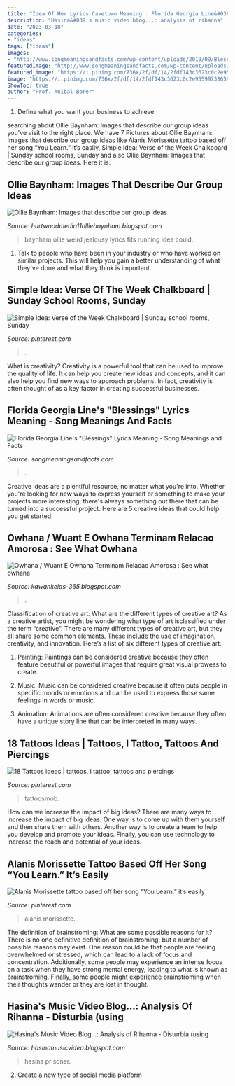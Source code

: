 ```yaml
---
title: "Idea Of Her Lyrics Cavetown Meaning : Florida Georgia Line&#039;s &quot;blessings&quot; Lyrics Meaning"
description: "Hasina&#039;s music video blog...: analysis of rihanna"
date: "2023-03-18"
categories:
- "ideas"
tags: ["ideas"]
images:
- "http://www.songmeaningsandfacts.com/wp-content/uploads/2019/09/Blessings.png"
featuredImage: "http://www.songmeaningsandfacts.com/wp-content/uploads/2019/09/Blessings.png"
featured_image: "https://i.pinimg.com/736x/2f/df/14/2fdf143c3623c0c2e95599738659f4d8--alanis-morissette-lyrics-alanis-morissette-you-learn.jpg"
image: "https://i.pinimg.com/736x/2f/df/14/2fdf143c3623c0c2e95599738659f4d8--alanis-morissette-lyrics-alanis-morissette-you-learn.jpg"
ShowToc: true
author: "Prof. Anibal Borer"
---
```



1. Define what you want your business to achieve 

	

		
searching about Ollie Baynham: Images that describe our group ideas you've visit to the right place. We have 7 Pictures about Ollie Baynham: Images that describe our group ideas like Alanis Morissette tattoo based off her song “You Learn.” it’s easily, Simple Idea: Verse of the Week Chalkboard | Sunday school rooms, Sunday and also Ollie Baynham: Images that describe our group ideas. Here it is:
		
    
## Ollie Baynham: Images That Describe Our Group Ideas

<img loading=lazy src="http://2.bp.blogspot.com/-Sq6_ecDk4CM/UFBd5H9a3MI/AAAAAAAAAJ8/f6fYXzTGyNs/s1600/295127_498994406780115_834061096_n_large.jpg" onerror="this.onerror=null;this.src='https://tse3.mm.bing.net/th?id=OIP.Alx_8iiM7Ld_cqG_BsFmygHaFj&amp;pid=15.1';" alt="Ollie Baynham: Images that describe our group ideas">

_Source: hurtwoodmedia11olliebaynham.blogspot.com_

>baynham ollie weird jealousy lyrics fits running idea could. 

	

1. Talk to people who have been in your industry or who have worked on similar projects. This will help you gain a better understanding of what they've done and what they think is important.

    
## Simple Idea: Verse Of The Week Chalkboard | Sunday School Rooms, Sunday

<img loading=lazy src="https://i.pinimg.com/474x/16/76/bb/1676bb833953d4cebb7f79f61b3b9b29--worship-ideas-chalkboard-ideas.jpg" onerror="this.onerror=null;this.src='https://tse3.mm.bing.net/th?id=OIP.htGOkm28-MW46VGb98hKQgAAAA&amp;pid=15.1';" alt="Simple Idea: Verse of the Week Chalkboard | Sunday school rooms, Sunday">

_Source: pinterest.com_

>. 

	

What is creativity?
Creativity is a powerful tool that can be used to improve the quality of life. It can help you create new ideas and concepts, and it can also help you find new ways to approach problems. In fact, creativity is often thought of as a key factor in creating successful businesses.

    
## Florida Georgia Line&#039;s &quot;Blessings&quot; Lyrics Meaning - Song Meanings And Facts

<img loading=lazy src="http://www.songmeaningsandfacts.com/wp-content/uploads/2019/09/Blessings.png" onerror="this.onerror=null;this.src='https://tse3.mm.bing.net/th?id=OIP.7KR94PkfrXbCktSg46cysQAAAA&amp;pid=15.1';" alt="Florida Georgia Line&#039;s &quot;Blessings&quot; Lyrics Meaning - Song Meanings and Facts">

_Source: songmeaningsandfacts.com_

>. 

	

Creative ideas are a plentiful resource, no matter what you're into. Whether you're looking for new ways to express yourself or something to make your projects more interesting, there's always something out there that can be turned into a successful project. Here are 5 creative ideas that could help you get started: 

    
## Owhana / Wuant E Owhana Terminam Relacao Amorosa : See What Owhana

<img loading=lazy src="https://www.famousbirthdays.com/headshots/owhana-2.jpg" onerror="this.onerror=null;this.src='https://tse3.mm.bing.net/th?id=OIP.6AdtQw8kQO0jjQ7aRTuRoAAAAA&amp;pid=15.1';" alt="Owhana / Wuant E Owhana Terminam Relacao Amorosa : See what owhana">

_Source: kawankelas-365.blogspot.com_

>. 

	

Classification of creative art: What are the different types of creative art?
As a creative artist, you might be wondering what type of art isclassified under the term “creative”. There are many different types of creative art, but they all share some common elements. These include the use of imagination, creativity, and innovation. Here’s a list of six different types of creative art:
1. Painting: Paintings can be considered creative because they often feature beautiful or powerful images that require great visual prowess to create.

2. Music: Music can be considered creative because it often puts people in specific moods or emotions and can be used to express those same feelings in words or music.

3. Animation: Animations are often considered creative because they often have a unique story line that can be interpreted in many ways.


    
## 18 Tattoos Ideas | Tattoos, I Tattoo, Tattoos And Piercings

<img loading=lazy src="https://i.pinimg.com/236x/43/3a/aa/433aaa13cc280db9f7d4c3aafc07a8a3--quote-tattoos-tattoo-art.jpg" onerror="this.onerror=null;this.src='https://tse3.mm.bing.net/th?id=OIP.7oRF5eFFzcZDImiaNttZGAAAAA&amp;pid=15.1';" alt="18 Tattoos ideas | tattoos, i tattoo, tattoos and piercings">

_Source: pinterest.com_

>tattoosmob. 

	

How can we increase the impact of big ideas?
There are many ways to increase the impact of big ideas. One way is to come up with them yourself and then share them with others. Another way is to create a team to help you develop and promote your ideas. Finally, you can use technology to increase the reach and potential of your ideas.

    
## Alanis Morissette Tattoo Based Off Her Song “You Learn.” It’s Easily

<img loading=lazy src="https://i.pinimg.com/736x/2f/df/14/2fdf143c3623c0c2e95599738659f4d8--alanis-morissette-lyrics-alanis-morissette-you-learn.jpg" onerror="this.onerror=null;this.src='https://tse3.mm.bing.net/th?id=OIP.ERPsmv3H35erNI7hUcOjyAHaHa&amp;pid=15.1';" alt="Alanis Morissette tattoo based off her song “You Learn.” it’s easily">

_Source: pinterest.com_

>alanis morissette. 

	

The definition of brainstroming: What are some possible reasons for it?
There is no one definitive definition of brainstroming, but a number of possible reasons may exist. One reason could be that people are feeling overwhelmed or stressed, which can lead to a lack of focus and concentration. Additionally, some people may experience an intense focus on a task when they have strong mental energy, leading to what is known as brainstroming. Finally, some people might experience brainstroming when their thoughts wander or they are lost in thought.

    
## Hasina&#039;s Music Video Blog...: Analysis Of Rihanna - Disturbia (using

<img loading=lazy src="http://3.bp.blogspot.com/_I6dhg-xn0JA/TJpXdkZc5uI/AAAAAAAAAEg/OjOts7XUEOE/s1600/guard+role.JPG" onerror="this.onerror=null;this.src='https://tse3.mm.bing.net/th?id=OIP.lPDILDdyv5KRhhRgYHiYnwHaDP&amp;pid=15.1';" alt="Hasina&#039;s Music Video Blog...: Analysis of Rihanna - Disturbia (using">

_Source: hasinamusicvideo.blogspot.com_

>hasina prisoner. 

	

2. Create a new type of social media platform

